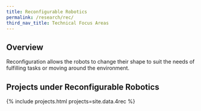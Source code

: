 ```yaml
---
title: Reconfigurable Robotics
permalink: /research/rec/
third_nav_title: Technical Focus Areas
---
```

## Overview  
Reconfiguration allows the robots to change their shape to suit the needs of fulfilling tasks or moving around the environment.

## Projects under Reconfigurable Robotics

{% include projects.html projects=site.data.4rec %}